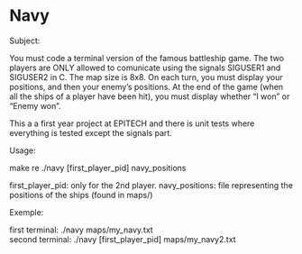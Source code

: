 # Navy

Subject:

You must code a terminal version of the famous battleship game. The two players are ONLY allowed to comunicate using the signals SIGUSER1 and SIGUSER2 in C. The map size is 8x8. On each turn, you must display your positions, and then your enemy’s positions. At the end of the game (when all the ships of a player have been hit), you must display whether “I won” or “Enemy won”.

This a a first year project at EPITECH and there is unit tests where everything is tested except the signals part.

Usage:

make re
./navy [first_player_pid] navy_positions

first_player_pid: only for the 2nd player.
navy_positions: file representing the positions of the ships (found in maps/)

Exemple:

first terminal: ./navy maps/my_navy.txt  
second terminal: ./navy [first_player_pid] maps/my_navy2.txt
